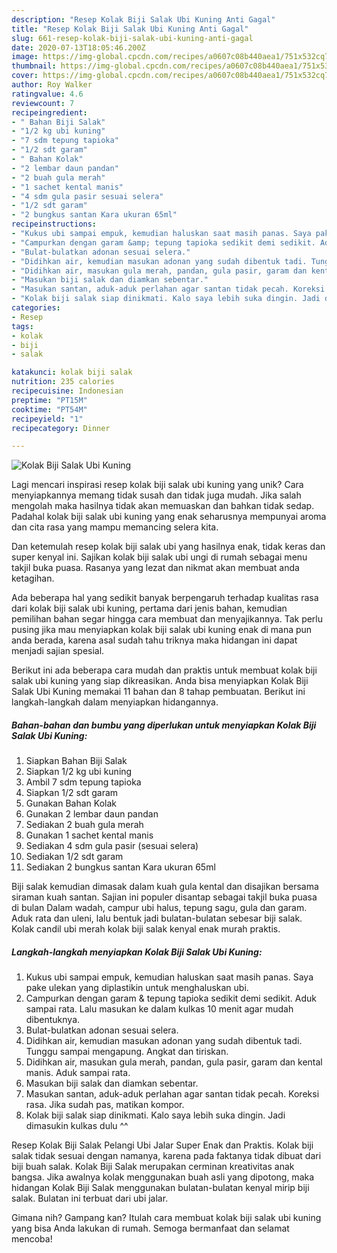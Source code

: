 ```yaml
---
description: "Resep Kolak Biji Salak Ubi Kuning Anti Gagal"
title: "Resep Kolak Biji Salak Ubi Kuning Anti Gagal"
slug: 661-resep-kolak-biji-salak-ubi-kuning-anti-gagal
date: 2020-07-13T18:05:46.200Z
image: https://img-global.cpcdn.com/recipes/a0607c08b440aea1/751x532cq70/kolak-biji-salak-ubi-kuning-foto-resep-utama.jpg
thumbnail: https://img-global.cpcdn.com/recipes/a0607c08b440aea1/751x532cq70/kolak-biji-salak-ubi-kuning-foto-resep-utama.jpg
cover: https://img-global.cpcdn.com/recipes/a0607c08b440aea1/751x532cq70/kolak-biji-salak-ubi-kuning-foto-resep-utama.jpg
author: Roy Walker
ratingvalue: 4.6
reviewcount: 7
recipeingredient:
- " Bahan Biji Salak"
- "1/2 kg ubi kuning"
- "7 sdm tepung tapioka"
- "1/2 sdt garam"
- " Bahan Kolak"
- "2 lembar daun pandan"
- "2 buah gula merah"
- "1 sachet kental manis"
- "4 sdm gula pasir sesuai selera"
- "1/2 sdt garam"
- "2 bungkus santan Kara ukuran 65ml"
recipeinstructions:
- "Kukus ubi sampai empuk, kemudian haluskan saat masih panas. Saya pake ulekan yang diplastikin untuk menghaluskan ubi."
- "Campurkan dengan garam &amp; tepung tapioka sedikit demi sedikit. Aduk sampai rata. Lalu masukan ke dalam kulkas 10 menit agar mudah dibentuknya."
- "Bulat-bulatkan adonan sesuai selera."
- "Didihkan air, kemudian masukan adonan yang sudah dibentuk tadi. Tunggu sampai mengapung. Angkat dan tiriskan."
- "Didihkan air, masukan gula merah, pandan, gula pasir, garam dan kental manis. Aduk sampai rata."
- "Masukan biji salak dan diamkan sebentar."
- "Masukan santan, aduk-aduk perlahan agar santan tidak pecah. Koreksi rasa. Jika sudah pas, matikan kompor."
- "Kolak biji salak siap dinikmati. Kalo saya lebih suka dingin. Jadi dimasukin kulkas dulu ^^"
categories:
- Resep
tags:
- kolak
- biji
- salak

katakunci: kolak biji salak 
nutrition: 235 calories
recipecuisine: Indonesian
preptime: "PT15M"
cooktime: "PT54M"
recipeyield: "1"
recipecategory: Dinner

---
```



![Kolak Biji Salak Ubi Kuning](https://img-global.cpcdn.com/recipes/a0607c08b440aea1/751x532cq70/kolak-biji-salak-ubi-kuning-foto-resep-utama.jpg)

Lagi mencari inspirasi resep kolak biji salak ubi kuning yang unik? Cara menyiapkannya memang tidak susah dan tidak juga mudah. Jika salah mengolah maka hasilnya tidak akan memuaskan dan bahkan tidak sedap. Padahal kolak biji salak ubi kuning yang enak seharusnya mempunyai aroma dan cita rasa yang mampu memancing selera kita.

Dan ketemulah resep kolak biji salak ubi yang hasilnya enak, tidak keras dan super kenyal ini. Sajikan kolak biji salak ubi ungi di rumah sebagai menu takjil buka puasa. Rasanya yang lezat dan nikmat akan membuat anda ketagihan.

Ada beberapa hal yang sedikit banyak berpengaruh terhadap kualitas rasa dari kolak biji salak ubi kuning, pertama dari jenis bahan, kemudian pemilihan bahan segar hingga cara membuat dan menyajikannya. Tak perlu pusing jika mau menyiapkan kolak biji salak ubi kuning enak di mana pun anda berada, karena asal sudah tahu triknya maka hidangan ini dapat menjadi sajian spesial.


Berikut ini ada beberapa cara mudah dan praktis untuk membuat kolak biji salak ubi kuning yang siap dikreasikan. Anda bisa menyiapkan Kolak Biji Salak Ubi Kuning memakai 11 bahan dan 8 tahap pembuatan. Berikut ini langkah-langkah dalam menyiapkan hidangannya.

<!--inarticleads1-->

##### Bahan-bahan dan bumbu yang diperlukan untuk menyiapkan Kolak Biji Salak Ubi Kuning:

1. Siapkan  Bahan Biji Salak
1. Siapkan 1/2 kg ubi kuning
1. Ambil 7 sdm tepung tapioka
1. Siapkan 1/2 sdt garam
1. Gunakan  Bahan Kolak
1. Gunakan 2 lembar daun pandan
1. Sediakan 2 buah gula merah
1. Gunakan 1 sachet kental manis
1. Sediakan 4 sdm gula pasir (sesuai selera)
1. Sediakan 1/2 sdt garam
1. Sediakan 2 bungkus santan Kara ukuran 65ml


Biji salak kemudian dimasak dalam kuah gula kental dan disajikan bersama siraman kuah santan. Sajian ini populer disantap sebagai takjil buka puasa di bulan Dalam wadah, campur ubi halus, tepung sagu, gula dan garam. Aduk rata dan uleni, lalu bentuk jadi bulatan-bulatan sebesar biji salak. Kolak candil ubi merah kolak biji salak kenyal enak murah praktis. 

<!--inarticleads2-->

##### Langkah-langkah menyiapkan Kolak Biji Salak Ubi Kuning:

1. Kukus ubi sampai empuk, kemudian haluskan saat masih panas. Saya pake ulekan yang diplastikin untuk menghaluskan ubi.
1. Campurkan dengan garam &amp; tepung tapioka sedikit demi sedikit. Aduk sampai rata. Lalu masukan ke dalam kulkas 10 menit agar mudah dibentuknya.
1. Bulat-bulatkan adonan sesuai selera.
1. Didihkan air, kemudian masukan adonan yang sudah dibentuk tadi. Tunggu sampai mengapung. Angkat dan tiriskan.
1. Didihkan air, masukan gula merah, pandan, gula pasir, garam dan kental manis. Aduk sampai rata.
1. Masukan biji salak dan diamkan sebentar.
1. Masukan santan, aduk-aduk perlahan agar santan tidak pecah. Koreksi rasa. Jika sudah pas, matikan kompor.
1. Kolak biji salak siap dinikmati. Kalo saya lebih suka dingin. Jadi dimasukin kulkas dulu ^^


Resep Kolak Biji Salak Pelangi Ubi Jalar Super Enak dan Praktis. Kolak biji salak tidak sesuai dengan namanya, karena pada faktanya tidak dibuat dari biji buah salak. Kolak Biji Salak merupakan cerminan kreativitas anak bangsa. Jika awalnya kolak menggunakan buah asli yang dipotong, maka hidangan Kolak Biji Salak menggunakan bulatan-bulatan kenyal mirip biji salak. Bulatan ini terbuat dari ubi jalar. 

Gimana nih? Gampang kan? Itulah cara membuat kolak biji salak ubi kuning yang bisa Anda lakukan di rumah. Semoga bermanfaat dan selamat mencoba!
